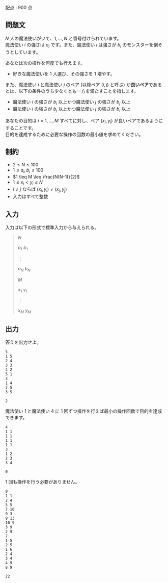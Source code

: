 配点 : $900$ 点

## 問題文

$N$ 人の魔法使いがいて、$1, \ldots ,N$ と番号付けられています。<br>
魔法使い $i$ の強さは $a_i$ です。また、魔法使い $i$ は強さが $b_i$ のモンスターを倒そうとしています。  

あなたは次の操作を何度でも行えます。

- 好きな魔法使いを $1$ 人選び、その強さを $1$ 増やす。

また、魔法使い $i$ と魔法使い $j$ のペア (以降ペア $(i,j)$ と呼ぶ) が**良いペア**であるとは、以下の条件のうち少なくとも一方を満たすことを指します。

- 魔法使い $i$ の強さが $b_i$ 以上かつ魔法使い $j$ の強さが $b_j$ 以上
- 魔法使い $i$ の強さが $b_j$ 以上かつ魔法使い $j$ の強さが $b_i$ 以上

あなたの目的は $i=1,\ldots, M$ すべてに対し、ペア $(x_i,y_i)$ が良いペアであるようにすることです。<br>
目的を達成するために必要な操作の回数の最小値を求めてください。

## 制約

- $2 \leq N \leq 100$
- $1 \leq a_i,b_i \leq 100$
- $1 \leq M \leq \frac{N(N-1)}{2}$
- $1 \leq x_i \lt y_i \leq N$
- $i\neq j$ ならば $(x_i,y_i) \neq (x_j,y_j)$
- 入力はすべて整数

## 入力

入力は以下の形式で標準入力から与えられる。

> $N$
> 
> $a_1$ $b_1$
> 
> $\vdots$
> 
> $a_N$ $b_N$
> 
> $M$
> 
> $x_1$ $y_1$
> 
> $\vdots$
> 
> $x_M$ $y_M$

## 出力

答えを出力せよ。

```input1
5
1 5
2 4
3 3
4 2
5 1
3
1 4
2 5
3 5
```

```output1
2
```

魔法使い $1$ と魔法使い $4$ に $1$ 回ずつ操作を行えば最小の操作回数で目的を達成できます。  

```input2
4
1 1
1 1
1 1
1 1
3
1 2
2 3
3 4
```

```output2
0
```

$1$ 回も操作を行う必要がありません。

```input3
9
1 1
2 4
5 5
7 10
9 3
9 13
10 9
3 9
2 9
7
1 5
2 5
1 6
2 4
3 4
4 9
8 9
```

```output3
22
```